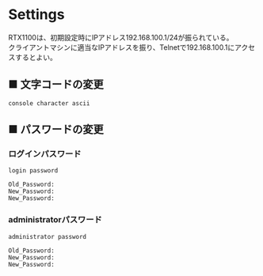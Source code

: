 # Settings
RTX1100は、初期設定時にIPアドレス192.168.100.1/24が振られている。  
クライアントマシンに適当なIPアドレスを振り、Telnetで192.168.100.1にアクセスするとよい。

## ■ 文字コードの変更
```
console character ascii
```

## ■ パスワードの変更
### ログインパスワード
```
login password
```
```
Old_Password: 
New_Password: 
New_Password: 
```
### administratorパスワード
```
administrator password
```
```
Old_Password: 
New_Password: 
New_Password: 
```
